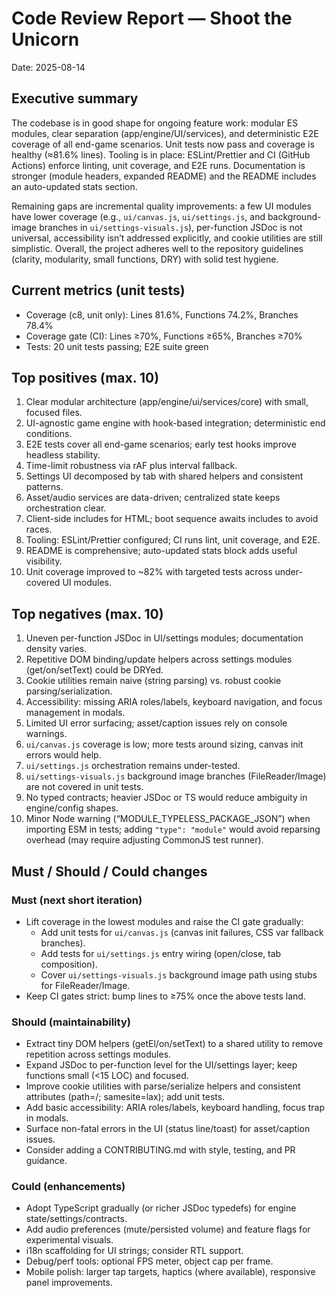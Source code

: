 # Code Review Report — Shoot the Unicorn

Date: 2025-08-14

## Executive summary

The codebase is in good shape for ongoing feature work: modular ES modules, clear separation (app/engine/UI/services), and deterministic E2E coverage of all end-game scenarios. Unit tests now pass and coverage is healthy (≈81.6% lines). Tooling is in place: ESLint/Prettier and CI (GitHub Actions) enforce linting, unit coverage, and E2E runs. Documentation is stronger (module headers, expanded README) and the README includes an auto-updated stats section.

Remaining gaps are incremental quality improvements: a few UI modules have lower coverage (e.g., `ui/canvas.js`, `ui/settings.js`, and background-image branches in `ui/settings-visuals.js`), per-function JSDoc is not universal, accessibility isn’t addressed explicitly, and cookie utilities are still simplistic. Overall, the project adheres well to the repository guidelines (clarity, modularity, small functions, DRY) with solid test hygiene.

## Current metrics (unit tests)

- Coverage (c8, unit only): Lines 81.6%, Functions 74.2%, Branches 78.4%
- Coverage gate (CI): Lines ≥70%, Functions ≥65%, Branches ≥70%
- Tests: 20 unit tests passing; E2E suite green

## Top positives (max. 10)

1) Clear modular architecture (app/engine/ui/services/core) with small, focused files.
2) UI-agnostic game engine with hook-based integration; deterministic end conditions.
3) E2E tests cover all end-game scenarios; early test hooks improve headless stability.
4) Time-limit robustness via rAF plus interval fallback.
5) Settings UI decomposed by tab with shared helpers and consistent patterns.
6) Asset/audio services are data-driven; centralized state keeps orchestration clear.
7) Client-side includes for HTML; boot sequence awaits includes to avoid races.
8) Tooling: ESLint/Prettier configured; CI runs lint, unit coverage, and E2E.
9) README is comprehensive; auto-updated stats block adds useful visibility.
10) Unit coverage improved to ~82% with targeted tests across under-covered UI modules.

## Top negatives (max. 10)

1) Uneven per-function JSDoc in UI/settings modules; documentation density varies.
2) Repetitive DOM binding/update helpers across settings modules (get/on/setText) could be DRYed.
3) Cookie utilities remain naive (string parsing) vs. robust cookie parsing/serialization.
4) Accessibility: missing ARIA roles/labels, keyboard navigation, and focus management in modals.
5) Limited UI error surfacing; asset/caption issues rely on console warnings.
6) `ui/canvas.js` coverage is low; more tests around sizing, canvas init errors would help.
7) `ui/settings.js` orchestration remains under-tested.
8) `ui/settings-visuals.js` background image branches (FileReader/Image) are not covered in unit tests.
9) No typed contracts; heavier JSDoc or TS would reduce ambiguity in engine/config shapes.
10) Minor Node warning (“MODULE_TYPELESS_PACKAGE_JSON”) when importing ESM in tests; adding `"type": "module"` would avoid reparsing overhead (may require adjusting CommonJS test runner).

## Must / Should / Could changes

### Must (next short iteration)

- Lift coverage in the lowest modules and raise the CI gate gradually:
  - Add unit tests for `ui/canvas.js` (canvas init failures, CSS var fallback branches).
  - Add tests for `ui/settings.js` entry wiring (open/close, tab composition).
  - Cover `ui/settings-visuals.js` background image path using stubs for FileReader/Image.
- Keep CI gates strict: bump lines to ≥75% once the above tests land.

### Should (maintainability)

- Extract tiny DOM helpers (getEl/on/setText) to a shared utility to remove repetition across settings modules.
- Expand JSDoc to per-function level for the UI/settings layer; keep functions small (<15 LOC) and focused.
- Improve cookie utilities with parse/serialize helpers and consistent attributes (path=/; samesite=lax); add unit tests.
- Add basic accessibility: ARIA roles/labels, keyboard handling, focus trap in modals.
- Surface non-fatal errors in the UI (status line/toast) for asset/caption issues.
- Consider adding a CONTRIBUTING.md with style, testing, and PR guidance.

### Could (enhancements)

- Adopt TypeScript gradually (or richer JSDoc typedefs) for engine state/settings/contracts.
- Add audio preferences (mute/persisted volume) and feature flags for experimental visuals.
- i18n scaffolding for UI strings; consider RTL support.
- Debug/perf tools: optional FPS meter, object cap per frame.
- Mobile polish: larger tap targets, haptics (where available), responsive panel improvements.
